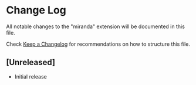 # Change Log

All notable changes to the "miranda" extension will be documented in this file.

Check [Keep a Changelog](http://keepachangelog.com/) for recommendations on how to structure this file.

## [Unreleased]

- Initial release